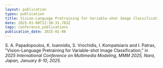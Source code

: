 ```yaml
---
layout: publication
types: publication
title: Vision-Language Pretraining for Variable-shot Image Classification
date: 2025-01-08T12:38:31.783Z
tags: conference_publications
publication_date: 2025-01-08
---
```

<!--StartFragment-->

S. A. Papadopoulos, K. Ioannidis, S. Vrochidis, I. Kompatsiaris and I. Patras, "Vision-Language Pretraining for Variable-shot Image Classification," in *2025 International Conference on Multimedia Modeling, MMM 2025, Nara, Japan, January 8-10, 2025.*

<!--EndFragment-->